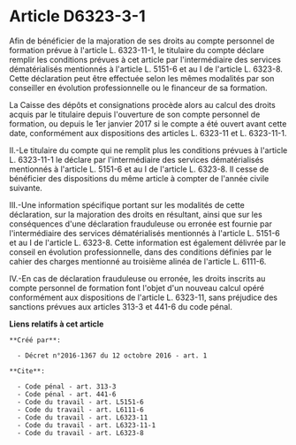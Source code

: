 # Article D6323-3-1

Afin de bénéficier de la majoration de ses droits au compte personnel de formation prévue à l'article L. 6323-11-1, le
titulaire du compte déclare remplir les conditions prévues à cet article par l'intermédiaire des services dématérialisés
mentionnés à l'article L. 5151-6 et au I de l'article L. 6323-8. Cette déclaration peut être effectuée selon les mêmes
modalités par son conseiller en évolution professionnelle ou le financeur de sa formation. 

La Caisse des dépôts et consignations procède alors au calcul des droits acquis par le titulaire depuis l'ouverture de son
compte personnel de formation, ou depuis le 1er janvier 2017 si le compte a été ouvert avant cette date, conformément aux
dispositions des articles L. 6323-11 et L. 6323-11-1. 

II.-Le titulaire du compte qui ne remplit plus les conditions prévues à l'article L. 6323-11-1 le déclare par l'intermédiaire
des services dématérialisés mentionnés à l'article L. 5151-6 et au I de l'article L. 6323-8. Il cesse de bénéficier des
dispositions du même article à compter de l'année civile suivante. 

III.-Une information spécifique portant sur les modalités de cette déclaration, sur la majoration des droits en résultant,
ainsi que sur les conséquences d'une déclaration frauduleuse ou erronée est fournie par l'intermédiaire des services
dématérialisés mentionnés à l'article L. 5151-6 et au I de l'article L. 6323-8. Cette information est également délivrée par
le conseil en évolution professionnelle, dans des conditions définies par le cahier des charges mentionné au troisième alinéa
de l'article L. 6111-6. 

IV.-En cas de déclaration frauduleuse ou erronée, les droits inscrits au compte personnel de formation font l'objet d'un
nouveau calcul opéré conformément aux dispositions de l'article L. 6323-11, sans préjudice des sanctions prévues aux articles
313-3 et 441-6 du code pénal.

**Liens relatifs à cet article**

	**Créé par**:

	  - Décret n°2016-1367 du 12 octobre 2016 - art. 1

	**Cite**:

	  - Code pénal - art. 313-3
	  - Code pénal - art. 441-6
	  - Code du travail - art. L5151-6
	  - Code du travail - art. L6111-6
	  - Code du travail - art. L6323-11
	  - Code du travail - art. L6323-11-1
	  - Code du travail - art. L6323-8
